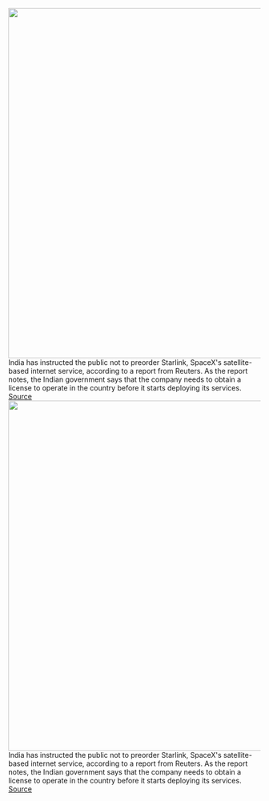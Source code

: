 <img src='https://cdn.vox-cdn.com/thumbor/56zCtZP5CnIU9PVQCSCePdC6b9w=/0x0:2040x1530/1200x800/filters:focal(857x602:1183x928)/cdn.vox-cdn.com/uploads/chorus_image/image/70198774/npatel_20210512_4552_0069.0.jpg' width='700px' /><br/>
India has instructed the public not to preorder Starlink, SpaceX's satellite-based internet service, according to a report from Reuters. As the report notes, the Indian government says that the company needs to obtain a license to operate in the country before it starts deploying its services.
<a href='https://www.theverge.com/2021/11/27/22804830/starlink-india-not-to-subscribe-license'> Source <a/><img src='https://cdn.vox-cdn.com/thumbor/56zCtZP5CnIU9PVQCSCePdC6b9w=/0x0:2040x1530/1200x800/filters:focal(857x602:1183x928)/cdn.vox-cdn.com/uploads/chorus_image/image/70198774/npatel_20210512_4552_0069.0.jpg' width='700px' /><br/>
India has instructed the public not to preorder Starlink, SpaceX's satellite-based internet service, according to a report from Reuters. As the report notes, the Indian government says that the company needs to obtain a license to operate in the country before it starts deploying its services.
<a href='https://www.theverge.com/2021/11/27/22804830/starlink-india-not-to-subscribe-license'> Source <a/>